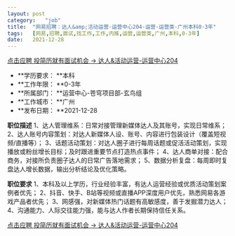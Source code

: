 ```yaml
---
layout:	post
category:	"job"
title:	"网易招聘：达人&amp;活动运营-运营中心204-运营-运营类-广州本科0-3年"
tags:	[网易,招聘,面试,找工作,工作,内推,运营,运营类,广州,本科,0-3年]
date:	2021-12-28
---
```


[点击应聘 投简历就有面试机会 -> 达人&amp;活动运营-运营中心204](http://mobile.bole.netease.com/bole/boleDetail?id=36495&employeeId=346f03c3cda5f04c&key=all)



- **学历要求： **本科
- **工作年限： **0-3年
- **所属部门： **运营中心-苍穹项目部-玄鸟组
- **工作城市： **广州
- **发布日期： **2021-12-28



**职位描述**
1、达人管理维系：日常对接管理新媒体达人及其账号，实现日常维系；
2、达人账号内容策划：对达人新媒体人设、账号、内容进行包装设计（覆盖短视频/直播等）；
3、话题活动策划：对达人圈子进行每周话题或促活活动策划，实现播放或粉丝增长目标；及时跟进重要节点打造热点事件；
4、达人商单对接：配合商务，对接所负责圈子达人的日常广告落地需求；
5、数据分析复盘：每周即时复盘达人增长数据，输出分析结论及优化策略。



**职位要求**
1、本科及以上学历，行业经验丰富，有达人运营经验或优质活动策划案例者优先；
2、抖音、快手、B站等视频或直播APP深度用户优先，熟悉网易各游戏产品者优先；
3、网感强，对新媒体热门话题有高敏感度，善于发掘潜力达人；
4、沟通能力、人际交往能力强，能与达人作者长期保持信任关系。



[点击应聘 投简历就有面试机会 -> 达人&amp;活动运营-运营中心204](http://mobile.bole.netease.com/bole/boleDetail?id=36495&employeeId=346f03c3cda5f04c&key=all)
